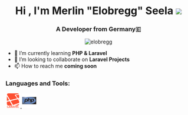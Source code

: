 <h1 align="center">Hi , I'm Merlin "Elobregg" Seela <img src="https://media.giphy.com/media/hvRJCLFzcasrR4ia7z/giphy.gif" width="35"></h1>

<h3 align="center">A Developer from Germany🇪</h3>

<p align="center"> <img src="https://komarev.com/ghpvc/?username=elobregg&label=Profile%20views&color=0e75b6&style=flat" alt="elobregg" /> </p>

- 🌱 I’m currently learning **PHP & Laravel**
- 👯 I’m looking to collaborate on **Laravel Projects**
- 📫 How to reach me **coming soon**

<h3 align="left">Languages and Tools:</h3>
<p align="left"> <a href="https://laravel.com/" target="_blank" rel="noreferrer"> <img src="https://raw.githubusercontent.com/devicons/devicon/master/icons/laravel/laravel-plain-wordmark.svg" alt="laravel" width="40" height="40"/> </a> <a href="https://www.php.net" target="_blank" rel="noreferrer"> <img src="https://raw.githubusercontent.com/devicons/devicon/master/icons/php/php-original.svg" alt="php" width="40" height="40"/> </a> </p>

<!---
Elobregg/Elobregg is a ✨ special ✨ repository because its `README.md` (this file) appears on your GitHub profile.
You can click the Preview link to take a look at your changes.
--->
